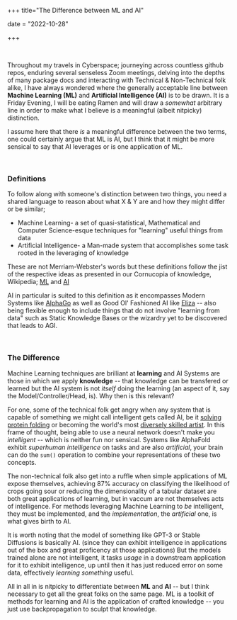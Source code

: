 +++
title="The Difference between ML and AI"

date = "2022-10-28"

+++



​

Throughout my travels in Cyberspace; journeying across countless github repos, enduring several senseless Zoom meetings, delving into the depths of many package docs and interacting with Technical & Non-Technical folk alike, I have always wondered where the generally acceptable line between **Machine Learning (ML)** and **Artificial Intelligence (AI)** is to be drawn. It is a Friday Evening, I will be eating Ramen and will draw a *somewhat* arbitrary line in order to make what I believe is a meaningful (albeit nitpicky) distinction.

I assume here that there *is* a meaningful difference between the two terms, one could certainly argue that ML is AI, but I think that it might be more sensical to say that AI leverages or is one application of ML.

​

### Definitions
To follow along with someone's distinction between two things, you need a shared language to reason about what X & Y are and how they might differ or be similar;
- Machine Learning- a set of quasi-statistical, Mathematical and Computer Science-esque techniques for "learning" useful things from data 
- Artificial Intelligence- a Man-made system that accomplishes some task rooted in the leveraging of knowledge

These are not Merriam-Webster's words but these definitions follow the jist of the respective ideas as presented in our Cornucopia of knowledge, Wikipedia; [ML](https://en.wikipedia.org/wiki/Machine_learning) and [AI](https://en.wikipedia.org/wiki/Artificial_intelligence)

AI in particular is suited to this definition as it encompasses Modern Systems like [AlphaGo](https://www.deepmind.com/research/highlighted-research/alphago) as well as Good Ol' Fashioned AI like [Eliza](https://en.wikipedia.org/wiki/ELIZA) -- also being flexible enough to include things that do not involve "learning from data" such as Static Knowledge Bases or the wizardry yet to be discovered that leads to AGI. 

​

### The Difference

Machine Learning techniques are brilliant at **learning** and AI Systems are those in which we apply **knowledge** -- that knowledge can be transfered or learned but the AI system is not *itself* doing the learning (an aspect of it, say the Model/Controller/Head, is). Why then is this relevant? 

For one, some of the technical folk get angry when any system that is capable of something we might call intelligent gets called AI, be it [solving protein folding](https://www.deepmind.com/research/highlighted-research/alphafold) or becoming the world's most [diversely skilled artist](https://stability.ai/blog/stable-diffusion-public-release). In this frame of thought, being able to use a neural network doesn't make you *intelligent* -- which is neither fun nor sensical. Systems like AlphaFold exhibit *superhuman intelligence* on tasks and are also *artificial*, your brain can do the `sum()` operation to combine your representations of these two concepts. 


The non-technical folk also get into a ruffle when simple applications of ML expose themselves, achieving 87% accuracy on classifying the likelihood of crops going sour or reducing the dimensionality of a tabular dataset are both great applications of learning, but in vaccum are not themselves acts of intelligence. For methods leveraging Machine Learning to *be* intelligent, they must be implemented, and the *implementation*, the *artificial* one, is what gives birth to AI. 


It is worth noting that the model of something like GPT-3 or Stable Diffusions is basically AI. (since they can exhibit intelligence in applications out of the box and great proficency at those applications) But the models trained alone are not intelligent, it tasks *usage* in a downstream application for it to exhibit intelligence, up until then it has just reduced error on some data, effectively *learning something* useful.


All in all in is nitpicky to differentiate between **ML** and **AI** -- but I think necessary to get all the great folks on the same page. ML is a toolkit of methods for learning and AI is the application of crafted knowledge -- you just use backpropagation to sculpt that knowledge.

​


